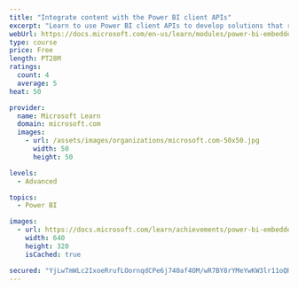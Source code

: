 ```yaml
---
title: "Integrate content with the Power BI client APIs"
excerpt: "Learn to use Power BI client APIs to develop solutions that respond to subscribable events and interact with Power BI content."
webUrl: https://docs.microsoft.com/en-us/learn/modules/power-bi-embedded-integrate/
type: course
price: Free
length: PT28M
ratings:
  count: 4
  average: 5
heat: 50

provider:
  name: Microsoft Learn
  domain: microsoft.com
  images:
    - url: /assets/images/organizations/microsoft.com-50x50.jpg
      width: 50
      height: 50

levels:
  - Advanced

topics:
  - Power BI

images:
  - url: https://docs.microsoft.com/learn/achievements/power-bi-embedded-integrate-social.png
    width: 640
    height: 320
    isCached: true

secured: "YjLwTmWLc2IxoeRrufLOornqdCPe6j740af4OM/wR7BY8rYMeYwKW3lr11oQHUJ2/RW2cZMm/XMPScI/pHgmKpUWQz9/TJv0opuAWEdgFljwiMerRLiG7ntsedcrNqvzRl3/NjxVM8ctOET/NQCvMWyY4ivjHR5JahKVEeD/0lnv2bHmYrD6wDgLbTZTgyL5XAkXKMcSl6NSN696LFx2HVZk8xrvVDC4dPGFyXUm35M8+v+FiDY6OEdfnUAX6Gl4dVjd+bXY1Xm+OqKgIzpoPPjB3CoRl4YJgIvEgl9aK0DX/w2Mxt53f6CqXd1z3ZF3PlWrSLXI1m8AsebVIChbK5fviTFH9VDFgqwZO9k5+A/jG1zlNwV42EhwbU38KHjeOWUorfwFWYlwK0QX8WDBMMchhwihUavSDwvxsBQEOgs=;ZuN/3cr8ylavXwA38P8T8A=="
---
```


